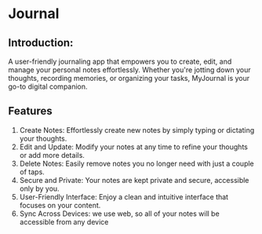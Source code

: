 # Journal
## Introduction:
A user-friendly journaling app that empowers you to create, edit, and manage your personal notes effortlessly. Whether you're jotting down your thoughts, recording memories, or organizing your tasks, MyJournal is your go-to digital companion.

## Features
1. Create Notes: Effortlessly create new notes by simply typing or dictating your thoughts.
2. Edit and Update: Modify your notes at any time to refine your thoughts or add more details.
3. Delete Notes: Easily remove notes you no longer need with just a couple of taps.
4. Secure and Private: Your notes are kept private and secure, accessible only by you.
5. User-Friendly Interface: Enjoy a clean and intuitive interface that focuses on your content.
6. Sync Across Devices: we use web, so all of your notes will be accessible from any device
